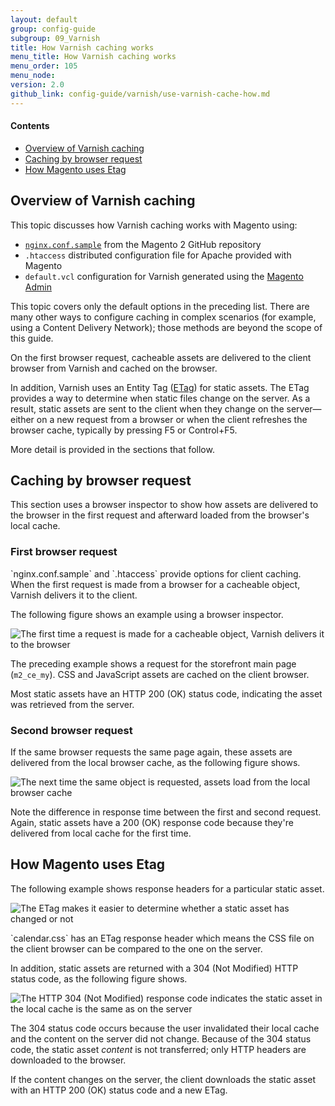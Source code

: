 ```yaml
---
layout: default
group: config-guide
subgroup: 09_Varnish
title: How Varnish caching works
menu_title: How Varnish caching works
menu_order: 105
menu_node: 
version: 2.0
github_link: config-guide/varnish/use-varnish-cache-how.md
---
```


#### Contents
*	<a href="#config-varnish-cache-over">Overview of Varnish caching</a>
*	<a href="#config-varnish-cache-browser">Caching by browser request</a>
*	<a href="#config-varnish-cache-etag">How Magento uses Etag</a>

<h2 id="config-varnish-cache-over">Overview of Varnish caching</h2>
This topic discusses how Varnish caching works with Magento using:

*	<a href="{{ site.mage2000url }}nginx.conf.sample" target="_blank">`nginx.conf.sample`</a> from the Magento 2 GitHub repository
*	`.htaccess` distributed configuration file for Apache provided with Magento
*	`default.vcl` configuration for Varnish generated using the <a href="{{page.baseurl}}config-guide/varnish/config-varnish-magento.html">Magento Admin</a>

<div class="bs-callout bs-callout-info" id="info">
	<p>This topic covers only the default options in the preceding list. There are many other ways to configure caching in complex scenarios (for example, using a Content Delivery Network); those methods are beyond the scope of this guide.</p>
</div>

On the first browser request, cacheable assets are delivered to the client browser from Varnish and cached on the browser.  

In addition, Varnish uses an Entity Tag (<a href="https://en.wikipedia.org/wiki/HTTP_ETag" target="_blank">ETag</a>) for static assets. The ETag provides a way to determine when static files change on the server. As a result, static assets are sent to the client when they change on the server&mdash;either on a new request from a browser or when the client refreshes the browser cache, typically by pressing F5 or Control+F5.

More detail is provided in the sections that follow.

<h2 id="config-varnish-cache-browser">Caching by browser request</h2>
This section uses a browser inspector to show how assets are delivered to the browser in the first request and afterward loaded from the browser's local cache.

<h3 id="config-varnish-cache-browser-first">First browser request</h3>
`nginx.conf.sample` and `.htaccess` provide options for client caching. When the first request is made from a browser for a cacheable object, Varnish delivers it to the client.

The following figure shows an example using a browser inspector.

<img src="{{ site.baseurl }}common/images/varnish_apache_first_visit.png" alt="The first time a request is made for a cacheable object, Varnish delivers it to the browser">

The preceding example shows a request for the storefront main page (`m2_ce_my`). CSS and JavaScript assets are cached on the client browser.

<div class="bs-callout bs-callout-info" id="info">
	<p>Most static assets have an HTTP 200 (OK) status code, indicating the asset was retrieved from the server.</p>
</div>

<h3 id="config-varnish-cache-browser-second">Second browser request</h3>
If the same browser requests the same page again, these assets are delivered from the local browser cache, as the following figure shows.

<p><img src="{{ site.baseurl }}common/images/varnish_apache_second_visit.png" alt="The next time the same object is requested, assets load from the local browser cache"></p>

Note the difference in response time between the first and second request. Again, static assets have a 200 (OK) response code because they're delivered from local cache for the first time.

<h2 id="config-varnish-cache-etag">How Magento uses Etag</h2>
The following example shows response headers for a particular static asset. 

<p><img src="{{ site.baseurl }}common/images/varnish_etag.png" alt="The ETag makes it easier to determine whether a static asset has changed or not"></p>
`calendar.css` has an ETag response header which means the CSS file on the client browser can be compared to the one on the server.

In addition, static assets are returned with a 304 (Not Modified) HTTP status code, as the following figure shows.

<p><img src="{{ site.baseurl }}common/images/varnish_304.png" alt="The HTTP 304 (Not Modified) response code indicates the static asset in the local cache is the same as on the server"></p>

The 304 status code occurs because the user invalidated their local cache and the content on the server did not change. Because of the 304 status code, the static asset *content* is not transferred; only HTTP headers are downloaded to the browser. 

If the content changes on the server, the client downloads the static asset with an HTTP 200 (OK) status code and a new ETag.

